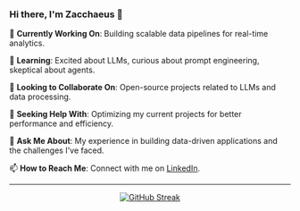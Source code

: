 ### Hi there, I'm Zacchaeus 👋

🔭 **Currently Working On**: Building scalable data pipelines for real-time analytics.

🌱 **Learning**: Excited about LLMs, curious about prompt engineering, skeptical about agents.

👯 **Looking to Collaborate On**: Open-source projects related to LLMs and data processing.

🤔 **Seeking Help With**: Optimizing my current projects for better performance and efficiency.

💬 **Ask Me About**: My experience in building data-driven applications and the challenges I've faced.

📫 **How to Reach Me**: Connect with me on [LinkedIn](https://www.linkedin.com/in/zacchaeuschok/).

---

<p align="center">
  <a href="https://git.io/streak-stats">
    <img src="https://github-readme-streak-stats.herokuapp.com?user=zacchaeuschok&theme=transparent" alt="GitHub Streak" />
  </a>
</p>
